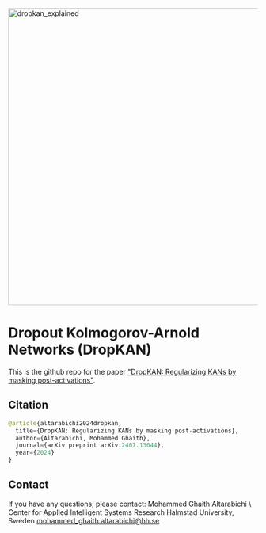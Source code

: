 <img width="600" alt="dropkan_explained" src="https://github.com/KindXiaoming/pykan/assets/23551623/a2d2d225-b4d2-4c1e-823e-bc45c7ea96f9">


# Dropout Kolmogorov-Arnold Networks (DropKAN) 

This is the github repo for the paper ["DropKAN: Regularizing KANs by masking post-activations"](https://arxiv.org/abs/2407.13044). 
## Citation
```python
@article{altarabichi2024dropkan,
  title={DropKAN: Regularizing KANs by masking post-activations},
  author={Altarabichi, Mohammed Ghaith},
  journal={arXiv preprint arXiv:2407.13044},
  year={2024}
}
```

## Contact
If you have any questions, please contact:
Mohammed Ghaith Altarabichi \\
Center for Applied Intelligent Systems Research
Halmstad University, Sweden
mohammed_ghaith.altarabichi@hh.se

